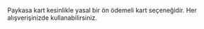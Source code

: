 Paykasa kart kesinlikle yasal bir ön ödemeli kart seçeneğidir. Her alışverişinizde kullanabilirsiniz.

